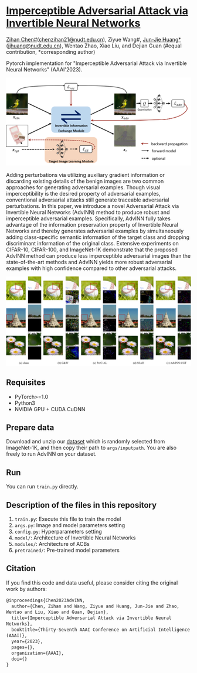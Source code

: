 # [Imperceptible Adversarial Attack via Invertible Neural Networks](https://arxiv.org/pdf/2211.15030.pdf)

[Zihan Chen#](https://brittany-chen.github.io/)(chenzihan21@nudt.edu.cn), Ziyue Wang#, [Jun-Jie Huang*](https://jjhuangcs.github.io/) (jjhuang@nudt.edu.cn), Wentao Zhao, Xiao Liu, and Dejian Guan (#equal contribution, *corresponding author)

Pytorch implementation for "Imperceptible Adversarial Attack via Invertible Neural Networks" (AAAI'2023).

<img src='imgs/AdvINN_overview.png'/>

Adding perturbations via utilizing auxiliary gradient information or discarding existing details of the benign images are two common approaches for generating adversarial examples. Though visual imperceptibility is the desired property of adversarial examples, conventional adversarial attacks still generate traceable adversarial perturbations. In this paper, we introduce a novel Adversarial Attack via Invertible Neural Networks (AdvINN) method to produce robust and imperceptible adversarial examples. Specifically, AdvINN fully takes advantage of the information preservation property of Invertible Neural Networks and thereby generates adversarial examples by simultaneously adding class-specific semantic information of the target class and dropping discriminant information of the original class. Extensive experiments on CIFAR-10, CIFAR-100, and ImageNet-1K demonstrate that the proposed AdvINN method can produce less imperceptible adversarial images than the state-of-the-art methods and AdvINN yields more robust adversarial examples with high confidence compared to other adversarial attacks.

<img src='imgs/results_on_imagenet.png'/>


## Requisites

* PyTorch>=1.0
* Python3
* NVIDIA GPU + CUDA CuDNN

## Prepare data

Download and unzip our [dataset](https://drive.google.com/file/d/1HHLxXVuCYNdiaXoWH3gyDvCbJSM3rWKi/view?usp=sharing) which is randomly selected from ImageNet-1K, and then copy their path to ```args/inputpath```. You are also freely to run AdvINN on your dataset.

## Run

You can run ```train.py``` directly.

## Description of the files in this repository

1) ``train.py``: Execute this file to train the model 
2) ``args.py``: Image and model parameters setting 
3) ``config.py``: Hyperparameters setting
4) ``model/``: Architecture of Invertible Neural Networks
5) ``modules/``: Architecture of ACBs
6) ``pretrained/``: Pre-trained model parameters


## Citation

If you find this code and data useful, please consider citing the original work by authors:

```
@inproceedings{Chen2023AdvINN,
  author={Chen, Zihan and Wang, Ziyue and Huang, Jun-Jie and Zhao, Wentao and Liu, Xiao and Guan, Dejian},
  title={Imperceptible Adversarial Attack via Invertible Neural Networks},
  booktitle={Thirty-Seventh AAAI Conference on Artificial Intelligence (AAAI)}, 
  year={2023},
  pages={},
  organization={AAAI},
  doi={}
}
```
